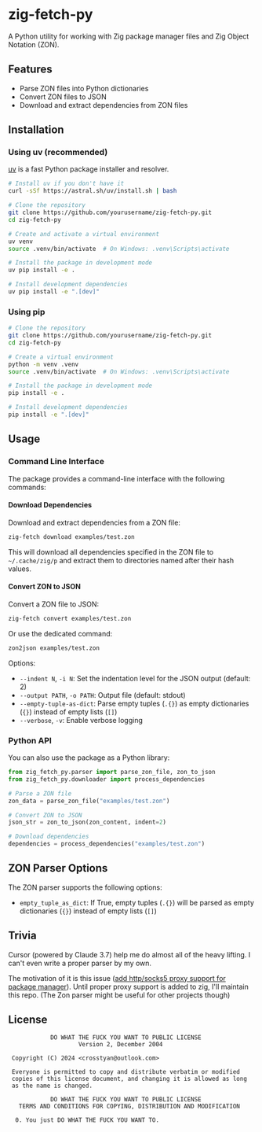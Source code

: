 # zig-fetch-py

A Python utility for working with Zig package manager files and Zig Object Notation (ZON).

## Features

- Parse ZON files into Python dictionaries
- Convert ZON files to JSON
- Download and extract dependencies from ZON files

## Installation

### Using uv (recommended)

[uv](https://github.com/astral-sh/uv) is a fast Python package installer and resolver.

```bash
# Install uv if you don't have it
curl -sSf https://astral.sh/uv/install.sh | bash

# Clone the repository
git clone https://github.com/yourusername/zig-fetch-py.git
cd zig-fetch-py

# Create and activate a virtual environment
uv venv
source .venv/bin/activate  # On Windows: .venv\Scripts\activate

# Install the package in development mode
uv pip install -e .

# Install development dependencies
uv pip install -e ".[dev]"
```

### Using pip

```bash
# Clone the repository
git clone https://github.com/yourusername/zig-fetch-py.git
cd zig-fetch-py

# Create a virtual environment
python -m venv .venv
source .venv/bin/activate  # On Windows: .venv\Scripts\activate

# Install the package in development mode
pip install -e .

# Install development dependencies
pip install -e ".[dev]"
```

## Usage

### Command Line Interface

The package provides a command-line interface with the following commands:

#### Download Dependencies

Download and extract dependencies from a ZON file:

```bash
zig-fetch download examples/test.zon
```

This will download all dependencies specified in the ZON file to `~/.cache/zig/p` and extract them to directories named after their hash values.

#### Convert ZON to JSON

Convert a ZON file to JSON:

```bash
zig-fetch convert examples/test.zon
```

Or use the dedicated command:

```bash
zon2json examples/test.zon
```

Options:
- `--indent N`, `-i N`: Set the indentation level for the JSON output (default: 2)
- `--output PATH`, `-o PATH`: Output file (default: stdout)
- `--empty-tuple-as-dict`: Parse empty tuples (`.{}`) as empty dictionaries (`{}`) instead of empty lists (`[]`)
- `--verbose`, `-v`: Enable verbose logging

### Python API

You can also use the package as a Python library:

```python
from zig_fetch_py.parser import parse_zon_file, zon_to_json
from zig_fetch_py.downloader import process_dependencies

# Parse a ZON file
zon_data = parse_zon_file("examples/test.zon")

# Convert ZON to JSON
json_str = zon_to_json(zon_content, indent=2)

# Download dependencies
dependencies = process_dependencies("examples/test.zon")
```

## ZON Parser Options

The ZON parser supports the following options:

- `empty_tuple_as_dict`: If True, empty tuples (`.{}`) will be parsed as empty dictionaries (`{}`) instead of empty lists (`[]`)

## Trivia

Cursor (powered by Claude 3.7) help me do almost all of the heavy lifting. I
can't even write a proper parser by my own.

The motivation of it is this issue ([add http/socks5 proxy support for package manager](https://github.com/ziglang/zig/issues/15048)).
Until proper proxy support is added to zig, I'll maintain this repo. (The Zon parser might be useful for other projects though)

## License

```
            DO WHAT THE FUCK YOU WANT TO PUBLIC LICENSE
                    Version 2, December 2004

 Copyright (C) 2024 <crosstyan@outlook.com>

 Everyone is permitted to copy and distribute verbatim or modified
 copies of this license document, and changing it is allowed as long
 as the name is changed.

            DO WHAT THE FUCK YOU WANT TO PUBLIC LICENSE
   TERMS AND CONDITIONS FOR COPYING, DISTRIBUTION AND MODIFICATION

  0. You just DO WHAT THE FUCK YOU WANT TO.